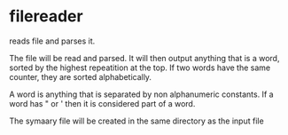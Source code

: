 filereader
==========

reads file and parses it.

The file will be read and parsed. It will then output anything that is a word, sorted by the highest repeatition at the top.
If two words have the same counter, they are sorted alphabetically.

A word is anything that is separated by non alphanumeric constants. If a word has " or ' then it is considered part of a word.

The symaary file will be created in the same directory as the input file
